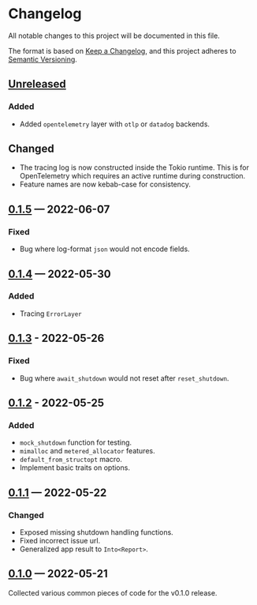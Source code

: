 # Changelog

All notable changes to this project will be documented in this file.

The format is based on [Keep a Changelog](https://keepachangelog.com/en/1.0.0/),
and this project adheres to [Semantic Versioning](https://semver.org/spec/v2.0.0.html).

<!-- Section names: Added, Changed, Deprecated, Removed, Fixed, Security -->

## [Unreleased]

### Added

* Added `opentelemetry` layer with `otlp` or `datadog` backends.

## Changed

* The tracing log is now constructed inside the Tokio runtime. This is for OpenTelemetry which requires an active runtime during construction.
* Feature names are now kebab-case for consistency.

## [0.1.5] — 2022-06-07

### Fixed

* Bug where log-format `json` would not encode fields.

## [0.1.4] — 2022-05-30

### Added

* Tracing `ErrorLayer`

## [0.1.3] - 2022-05-26

### Fixed

* Bug where `await_shutdown` would not reset after `reset_shutdown`.

## [0.1.2] - 2022-05-25

### Added

* `mock_shutdown` function for testing.
* `mimalloc` and `metered_allocator` features.
* `default_from_structopt` macro.
* Implement basic traits on options.

## [0.1.1] — 2022-05-22

### Changed

* Exposed missing shutdown handling functions.
* Fixed incorrect issue url.
* Generalized app result to `Into<Report>`.

## [0.1.0] — 2022-05-21

Collected various common pieces of code for the v0.1.0 release.

<!-- links to version -->

[unreleased]: https://github.com/recmo/cli-batteries/compare/v0.1.5...HEAD
[0.1.5]: https://github.com/recmo/cli-batteries/releases/tag/v0.1.5
[0.1.4]: https://github.com/recmo/cli-batteries/releases/tag/v0.1.4
[0.1.3]: https://github.com/recmo/cli-batteries/releases/tag/v0.1.3
[0.1.2]: https://github.com/recmo/cli-batteries/releases/tag/v0.1.2
[0.1.1]: https://github.com/recmo/cli-batteries/releases/tag/v0.1.1
[0.1.0]: https://github.com/recmo/cli-batteries/releases/tag/v0.1.0
